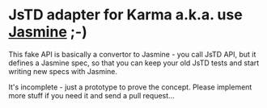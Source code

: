 # JsTD adapter for Karma a.k.a. use [Jasmine] ;-)

This fake API is basically a convertor to Jasmine - you call JsTD API, but it defines a Jasmine spec, so that you can keep your old JsTD tests and start writing new specs with Jasmine.

It's incomplete - just a prototype to prove the concept. Please implement more stuff if you need it and send a pull request...

[Jasmine]: http://pivotal.github.io/jasmine/
